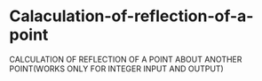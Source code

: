 # Calaculation-of-reflection-of-a-point
CALCULATION OF REFLECTION OF A POINT ABOUT ANOTHER POINT(WORKS ONLY FOR INTEGER INPUT AND OUTPUT)
